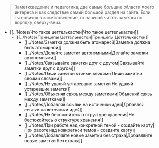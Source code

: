 
> Заметковедение и педагогика, две самые большие области моего интереса и как следствие самый большой раздел на сайте. Если ты новичок в заметковедение, то начинай читать заметки по порядку, сверху-вниз.

- [[../Notes/Что такое цеттелькастен|Что такое цеттелькастен]]
	- [[../Notes/Принципы Цеттелькастен|Принципы Цеттелькастен]]
		- [[../Notes/Заметка должна быть атомарной|Заметка должна быть атомарной]]
		- [[../Notes/Делайте заметки автономными|Делайте заметки автономными]]
		- [[../Notes/Связывайте заметки друг с другом|Связывайте заметки друг с другом]]
		- [[../Notes/Пиши заметки своими словами|Пиши заметки своими словами]]
		- [[../Notes/Не удаляй устаревшие заметки|Не удаляй устаревшие заметки]]
		- [[../Notes/Объясняй связь между заметками|Объясняй связь между заметками]]
		- [[../Notes/Добавляй ссылки на источники идей|Добавляй ссылки на источники идей]]
		- [[../Notes/Не  беспокойтесь о структуре хранения|Не  беспокойтесь о структуре хранения]]
		- [[../Notes/При работе над конкретной темой - создайте карту|При работе над конкретной темой - создайте карту]]
		- [[../Notes/Добавляйте новые заметки без страха|Добавляйте новые заметки без страха]]